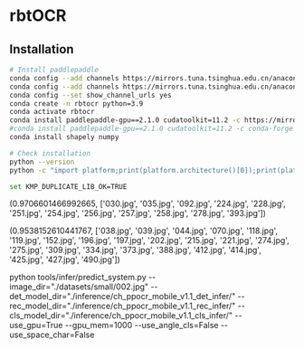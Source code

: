 # rbtOCR

## Installation

```bash
# Install paddlepaddle
conda config --add channels https://mirrors.tuna.tsinghua.edu.cn/anaconda/pkgs/free/
conda config --add channels https://mirrors.tuna.tsinghua.edu.cn/anaconda/pkgs/main/
conda config --set show_channel_urls yes
conda create -n rbtocr python=3.9
conda activate rbtocr
conda install paddlepaddle-gpu==2.1.0 cudatoolkit=11.2 -c https://mirrors.tuna.tsinghua.edu.cn/anaconda/cloud/Paddle/ -c conda-forge
#conda install paddlepaddle-gpu==2.1.0 cudatoolkit=11.2 -c conda-forge
conda install shapely numpy

# Check installation
python --version
python -c "import platform;print(platform.architecture()[0]);print(platform.machine());import paddle;print(paddle.utils.run_check())"

set KMP_DUPLICATE_LIB_OK=TRUE
```

(0.9706601466992665, ['030.jpg', '035.jpg', '092.jpg', '224.jpg', '228.jpg', '251.jpg', '254.jpg', '256.jpg', '257.jpg', '258.jpg', '278.jpg', '393.jpg'])

(0.9538152610441767, ['038.jpg', '039.jpg', '044.jpg', '070.jpg', '118.jpg', '119.jpg', '152.jpg', '196.jpg', '197.jpg', '202.jpg', '215.jpg', '221.jpg', '274.jpg', '275.jpg', '309.jpg', '334.jpg', '373.jpg', '388.jpg', '412.jpg', '414.jpg', '425.jpg', '427.jpg', '490.jpg'])

python tools/infer/predict_system.py --image_dir="./datasets/small/002.jpg" --det_model_dir="./inference/ch_ppocr_mobile_v1.1_det_infer/"  --rec_model_dir="./inference/ch_ppocr_mobile_v1.1_rec_infer/" --cls_model_dir="./inference/ch_ppocr_mobile_v1.1_cls_infer/" --use_gpu=True --gpu_mem=1000 --use_angle_cls=False --use_space_char=False